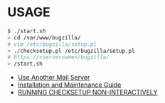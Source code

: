 # USAGE

```bash
$ ./start.sh
> cd /var/www/bugzilla/
# vim /etc/bugzilla/setup.pl
> ./checksetup.pl /etc/bugzilla/setup.pl
# https://<servername>/bugzilla/
> /start.sh
```

- [Use Another Mail Server](https://bugzilla.readthedocs.io/en/latest/installing/essential-post-install-config.html#use-another-mail-server)
- [Installation and Maintenance Guide](https://bugzilla.readthedocs.io/en/latest/installing/quick-start.html)
- [RUNNING CHECKSETUP NON-INTERACTIVELY](https://bugzilla.readthedocs.io/en/latest/integrating/api/checksetup.html#RUNNING_CHECKSETUP_NON-INTERACTIVELY)
